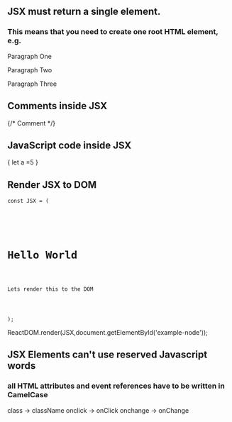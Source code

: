 ## JSX must return a single element. 
### This means that you need to create one root HTML element, e.g. <div>

<div>
  <p>Paragraph One</p>
  <p>Paragraph Two</p>
  <p>Paragraph Three</p>
</div>

## Comments inside JSX

{/* Comment */}

## JavaScript code inside JSX

{ let a =5 }

## Render JSX to DOM

<code><pre>const JSX = (
  <div>
    <h1>Hello World</h1>
    <p>Lets render this to the DOM</p>
  </div>
);</code></pre>

ReactDOM.render(JSX,document.getElementById('example-node'));

## JSX Elements can't use reserved Javascript words
### all HTML attributes and event references have to be written in CamelCase

class -> className
onclick -> onClick
onchange -> onChange
